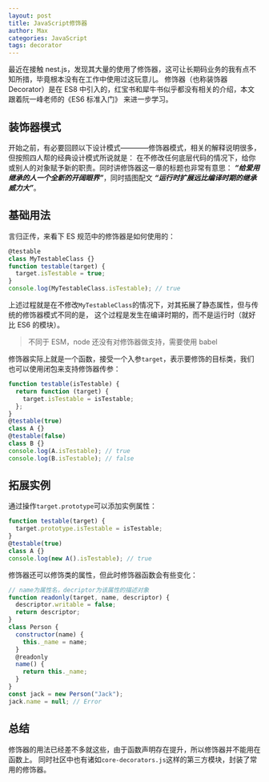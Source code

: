 ```yaml
---
layout: post
title: JavaScript修饰器
author: Max
categories: JavaScript
tags: decorator
---
```


最近在接触 nest.js，发现其大量的使用了修饰器，这可让长期码业务的我有点不知所措，毕竟根本没有在工作中使用过这玩意儿。
修饰器（也称装饰器 Decorator）是在 ES8 中引入的，红宝书和犀牛书似乎都没有相关的介绍，本文跟着阮一峰老师的《ES6 标准入门》
来进一步学习。

## 装饰器模式

开始之前，有必要回顾以下设计模式————修饰器模式，相关的解释说明很多，但按照四人帮的经典设计模式所说就是：
在不修改任何底层代码的情况下，给你或别人的对象赋予新的职责。同时讲修饰器这一章的标题也非常有意思：
**_“给爱用继承的人一个全新的开阔眼界”_**，同时插图配文 **_“运行时扩展远比编译时期的继承威力大”_**。

## 基础用法

言归正传，来看下 ES 规范中的修饰器是如何使用的：

```javascript
@testable
class MyTestableClass {}
function testable(target) {
  target.isTestable = true;
}
console.log(MyTestableClass.isTestable); // true
```

上述过程就是在不修改`MyTestableClass`的情况下，对其拓展了静态属性，但与传统的修饰器模式不同的是，
这个过程是发生在编译时期的，而不是运行时（就好比 ES6 的模块）。

> 不同于 ESM，node 还没有对修饰器做支持，需要使用 babel

修饰器实际上就是一个函数，接受一个入参`target`，表示要修饰的目标类，我们也可以使用闭包来支持修饰器传参：

```javascript
function testable(isTestable) {
  return function (target) {
    target.isTestable = isTestable;
  };
}
@testable(true)
class A {}
@testable(false)
class B {}
console.log(A.isTestable); // true
console.log(B.isTestable); // false
```

## 拓展实例

通过操作`target.prototype`可以添加实例属性：

```javascript
function testable(target) {
  target.prototype.isTestable = isTestable;
}
@testable(true)
class A {}
console.log(new A().isTestable); // true
```

修饰器还可以修饰类的属性，但此时修饰器函数会有些变化：

```javascript
// name为属性名，decriptor为该属性的描述对象
function readonly(target, name, descriptor) {
  descriptor.writable = false;
  return descriptor;
}
class Person {
  constructor(name) {
    this._name = name;
  }
  @readonly
  name() {
    return this._name;
  }
}
const jack = new Person("Jack");
jack.name = null; // Error
```

## 总结

修饰器的用法已经差不多就这些，由于函数声明存在提升，所以修饰器并不能用在函数上。
同时社区中也有诸如`core-decorators.js`这样的第三方模块，封装了常用的修饰器。
